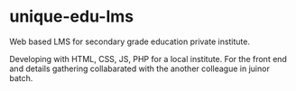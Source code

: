 # unique-edu-lms
Web based LMS for secondary grade education private institute.

Developing with HTML, CSS, JS, PHP for a local institute.
For the front end and details gathering collabarated with the another colleague in juinor batch. 
